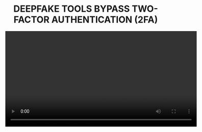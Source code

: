 <div style="text-align: center;">
  
  # DEEPFAKE TOOLS BYPASS TWO-FACTOR AUTHENTICATION (2FA)

  
<div style="text-align: center;">
  <video width="600" controls>
   
https://github.com/user-attachments/assets/59cf6318-f399-4e7a-afdb-6ee7759bf657

</div>

</div>
